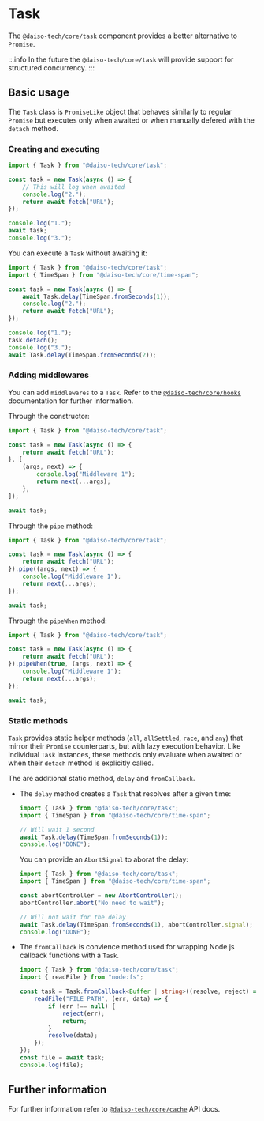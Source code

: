 # Task

The `@daiso-tech/core/task` component provides a better alternative to `Promise`.

:::info
In the future the `@daiso-tech/core/task` will provide support for structured concurrency.
:::

## Basic usage

The `Task` class is `PromiseLike` object that behaves similarly to regular `Promise` but executes only when awaited or when manually defered with the `detach` method.

### Creating and executing

```ts
import { Task } from "@daiso-tech/core/task";

const task = new Task(async () => {
    // This will log when awaited
    console.log("2.");
    return await fetch("URL");
});

console.log("1.");
await task;
console.log("3.");
```

You can execute a `Task` without awaiting it:

```ts
import { Task } from "@daiso-tech/core/task";
import { TimeSpan } from "@daiso-tech/core/time-span";

const task = new Task(async () => {
    await Task.delay(TimeSpan.fromSeconds(1));
    console.log("2.");
    return await fetch("URL");
});

console.log("1.");
task.detach();
console.log("3.");
await Task.delay(TimeSpan.fromSeconds(2));
```

### Adding middlewares

You can add `middlewares` to a `Task`. Refer to the [`@daiso-tech/core/hooks`](./Hooks.md) documentation for further information.

Through the constructor:

```ts
import { Task } from "@daiso-tech/core/task";

const task = new Task(async () => {
    return await fetch("URL");
}, [
    (args, next) => {
        console.log("Middleware 1");
        return next(...args);
    },
]);

await task;
```

Through the `pipe` method:

```ts
import { Task } from "@daiso-tech/core/task";

const task = new Task(async () => {
    return await fetch("URL");
}).pipe((args, next) => {
    console.log("Middleware 1");
    return next(...args);
});

await task;
```

Through the `pipeWhen` method:

```ts
import { Task } from "@daiso-tech/core/task";

const task = new Task(async () => {
    return await fetch("URL");
}).pipeWhen(true, (args, next) => {
    console.log("Middleware 1");
    return next(...args);
});

await task;
```

### Static methods

`Task` provides static helper methods (`all`, `allSettled`, `race`, and `any`) that mirror their `Promise` counterparts, but with lazy execution behavior. Like individual `Task` instances, these methods only evaluate when awaited or when their `detach` method is explicitly called.

The are additional static method, `delay` and `fromCallback`.

-   The `delay` method creates a `Task` that resolves after a given time:

    ```ts
    import { Task } from "@daiso-tech/core/task";
    import { TimeSpan } from "@daiso-tech/core/time-span";

    // Will wait 1 second
    await Task.delay(TimeSpan.fromSeconds(1));
    console.log("DONE");
    ```

    You can provide an `AbortSignal` to aborat the delay:

    ```ts
    import { Task } from "@daiso-tech/core/task";
    import { TimeSpan } from "@daiso-tech/core/time-span";

    const abortController = new AbortController();
    abortController.abort("No need to wait");

    // Will not wait for the delay
    await Task.delay(TimeSpan.fromSeconds(1), abortController.signal);
    console.log("DONE");
    ```

-   The `fromCallback` is convience method used for wrapping Node js callback functions with a `Task`.

    ```ts
    import { Task } from "@daiso-tech/core/task";
    import { readFile } from "node:fs";

    const task = Task.fromCallback<Buffer | string>((resolve, reject) => {
        readFile("FILE_PATH", (err, data) => {
            if (err !== null) {
                reject(err);
                return;
            }
            resolve(data);
        });
    });
    const file = await task;
    console.log(file);
    ```


## Further information

For further information refer to [`@daiso-tech/core/cache`](https://yousif-khalil-abdulkarim.github.io/daiso-core/modules/Task.html) API docs.
